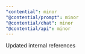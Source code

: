 ```yaml
---
"contential": minor
"@contential/prompt": minor
"@contential/chat": minor
"@contential/api": minor
---
```


Updated internal references

